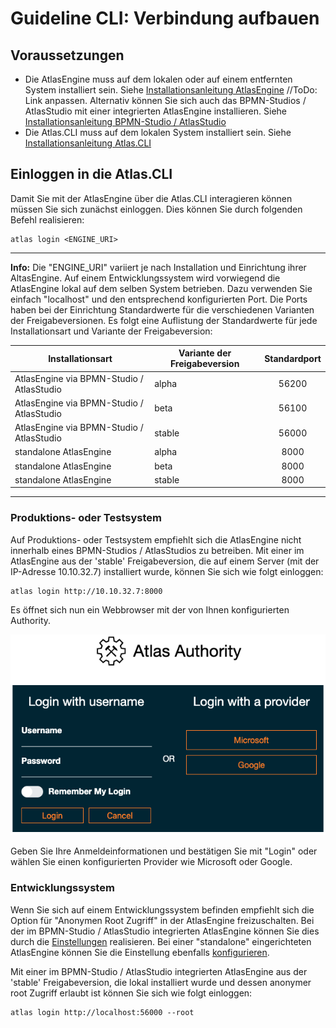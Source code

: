 # Guideline CLI: Verbindung aufbauen

## Voraussetzungen

* Die AtlasEngine muss auf dem lokalen oder auf einem entfernten System installiert sein. Siehe [Installationsanleitung AtlasEngine](./install.md) //ToDo: Link anpassen. Alternativ können Sie sich auch das BPMN-Studios / AtlasStudio mit einer integrierten AtlasEngine installieren. Siehe [Installationsanleitung BPMN-Studio / AtlasStudio](./install.md)
* Die Atlas.CLI muss auf dem lokalen System installiert sein. Siehe [Installationsanleitung Atlas.CLI](./install.md)

## Einloggen in die Atlas.CLI

Damit Sie mit der AtlasEngine über die Atlas.CLI interagieren können müssen Sie sich zunächst einloggen. Dies können Sie durch folgenden Befehl realisieren:

```shell
atlas login <ENGINE_URI>
```

---
**Info:**
Die "ENGINE_URI" variiert je nach Installation und Einrichtung ihrer AltasEngine. Auf einem Entwicklungssystem wird vorwiegend die AtlasEngine lokal auf dem selben System betrieben. Dazu verwenden Sie einfach "localhost" und den entsprechend konfigurierten Port.
Die Ports haben bei der Einrichtung Standardwerte für die verschiedenen Varianten der Freigabeversionen. Es folgt eine Auflistung der Standardwerte für jede Installationsart und Variante der Freigabeversion:

| Installationsart                          | Variante der Freigabeversion | Standardport |
|-------------------------------------------|------------------------------|:------------:|
| AtlasEngine via BPMN-Studio / AtlasStudio | alpha                        |     56200    |
| AtlasEngine via BPMN-Studio / AtlasStudio | beta                         |     56100    |
| AtlasEngine via BPMN-Studio / AtlasStudio | stable                       |     56000    |
| standalone AtlasEngine                    | alpha                        |     8000     |
| standalone AtlasEngine                    | beta                         |     8000     |
| standalone AtlasEngine                    | stable                       |     8000     |

---

### Produktions- oder Testsystem

Auf Produktions- oder Testsystem empfiehlt sich die AtlasEngine nicht innerhalb eines BPMN-Studios / AtlasStudios zu betreiben. Mit einer im AtlasEngine aus der 'stable' Freigabeversion, die auf einem Server (mit der IP-Adresse 10.10.32.7) installiert wurde, können Sie sich wie folgt einloggen:

```shell
atlas login http://10.10.32.7:8000
```

Es öffnet sich nun ein Webbrowser mit der von Ihnen konfigurierten Authority.

![alt text](./images/LoginWithAtlasAuthoriy.png "Einloggen mit der AtlasAuthoriy")

Geben Sie Ihre Anmeldeinformationen und bestätigen Sie mit "Login" oder wählen Sie einen konfigurierten Provider wie Microsoft oder Google.

### Entwicklungssystem

Wenn Sie sich auf einem Entwicklungssystem befinden empfiehlt sich die Option für "Anonymen Root Zugriff" in der AtlasEngine freizuschalten. Bei der im BPMN-Studio / AtlasStudio integrierten AtlasEngine können Sie dies durch die [Einstellungen](./install.md) realisieren. Bei einer "standalone" eingerichteten AtlasEngine können Sie die Einstellung ebenfalls [konfigurieren](.install.md).

Mit einer im BPMN-Studio / AtlasStudio integrierten AtlasEngine aus der 'stable' Freigabeversion, die lokal installiert wurde und dessen anonymer root Zugriff erlaubt ist können Sie sich wie folgt einloggen:

```shell
atlas login http://localhost:56000 --root
```

